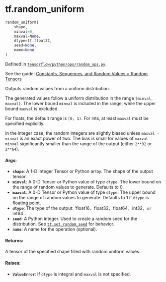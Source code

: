 <div itemscope itemtype="http://developers.google.com/ReferenceObject">
<meta itemprop="name" content="tf.random_uniform" />
</div>

# tf.random_uniform

``` python
random_uniform(
    shape,
    minval=0,
    maxval=None,
    dtype=tf.float32,
    seed=None,
    name=None
)
```



Defined in [`tensorflow/python/ops/random_ops.py`](https://www.tensorflow.org/code/tensorflow/python/ops/random_ops.py).

See the guide: [Constants, Sequences, and Random Values > Random Tensors](../../../api_guides/python/constant_op.md#Random_Tensors)

Outputs random values from a uniform distribution.

The generated values follow a uniform distribution in the range
`[minval, maxval)`. The lower bound `minval` is included in the range, while
the upper bound `maxval` is excluded.

For floats, the default range is `[0, 1)`.  For ints, at least `maxval` must
be specified explicitly.

In the integer case, the random integers are slightly biased unless
`maxval - minval` is an exact power of two.  The bias is small for values of
`maxval - minval` significantly smaller than the range of the output (either
`2**32` or `2**64`).

#### Args:

* <b>`shape`</b>: A 1-D integer Tensor or Python array. The shape of the output tensor.
* <b>`minval`</b>: A 0-D Tensor or Python value of type `dtype`. The lower bound on the
    range of random values to generate.  Defaults to 0.
* <b>`maxval`</b>: A 0-D Tensor or Python value of type `dtype`. The upper bound on
    the range of random values to generate.  Defaults to 1 if `dtype` is
    floating point.
* <b>`dtype`</b>: The type of the output: 'float16`, `float32`, `float64`, `int32`,
    or `int64`.
* <b>`seed`</b>: A Python integer. Used to create a random seed for the distribution.
    See [`tf.set_random_seed`](../tf/set_random_seed.md)
    for behavior.
* <b>`name`</b>: A name for the operation (optional).


#### Returns:

  A tensor of the specified shape filled with random uniform values.


#### Raises:

* <b>`ValueError`</b>: If `dtype` is integral and `maxval` is not specified.